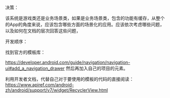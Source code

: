 决策：

该系统是游戏类还是业务场景类，如果是业务场景类，包含的功能有缓存，从整个的App的角度来说，应该包含哪些方面的场景化的应用。应该依次考虑哪些问题，以及如何在文档的层次回答这些问题，

开发顺序：

找到官方的模板库：

https://developer.android.com/guide/navigation/navigation-ui#add_a_navigation_drawer 然后再加入自己的项目的元素。

利用开发者文档，代替自己对于要使用的模板的代码的直接阅读：https://www.apiref.com/android-zh/android/support/v7/widget/RecyclerView.html